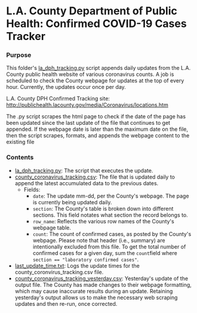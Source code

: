 # L.A. County Department of Public Health: Confirmed COVID-19 Cases Tracker

### Purpose
This folder's [la_dph_tracking.py](https://github.com/b-shelton/covid-19/blob/master/la_dph_tracking/la_dph_tracking.py) script appends daily updates from the L.A. County public health website of various coronavirus counts. A job is scheduled to check the County webpage for updates at the top of every hour. Currently, the updates occur once per day.

L.A. County DPH Confirmed Tracking site: http://publichealth.lacounty.gov/media/Coronavirus/locations.htm

The .py script scrapes the html page to check if the date of the page has been updated since the last update of the file that continues to get appended. If the webpage date is later than the maximum date on the file, then the script scrapes, formats, and appends the webpage content to the existing file

### Contents
- [la_dph_tracking.py](https://github.com/b-shelton/covid-19/blob/master/la_dph_tracking/la_dph_tracking.py): The script that executes the update.
- [county_coronavirus_tracking.csv](https://github.com/b-shelton/covid-19/blob/master/la_dph_tracking/county_coronavirus_tracking.csv): The file that is updated daily to append the latest accumulated data to the previous dates.
  - Fields:
    - `date`: The update mm-dd, per the County's webpage. The page is currently being updated daily.
    - `section`: The County's table is broken down into different sections. This field notates what section the record belongs to.
    - `row_name`: Reflects the various row names of the County's webpage table.
    - `count`: The count of confirmed cases, as posted by the County's webpage. Please note that header (i.e., summary) are intentionally excluded from this file. To get the total number of confirmed cases for a given day, sum the `count`field where `section == "laboratory confirmed cases"`.
- [last_update_time.txt](https://github.com/b-shelton/covid-19/blob/master/la_dph_tracking/last_update_time.txt): Logs the update times for the county_coronvirus_tracking.csv file.
- [county_coronavirus_tracking_yesterday.csv](https://github.com/b-shelton/covid-19/blob/master/la_dph_tracking/county_coronavirus_tracking_yesterday.csv): Yesterday's update of the output file. The County has made changes to their webpage formatting, which may cause inaccurate results during an update. Retaining yesterday's output allows us to make the necessary web scraping updates and then re-run, once corrected. 
